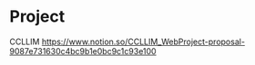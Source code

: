 # Project

CCLLIM https://www.notion.so/CCLLIM_WebProject-proposal-9087e731630c4bc9b1e0bc9c1c93e100
